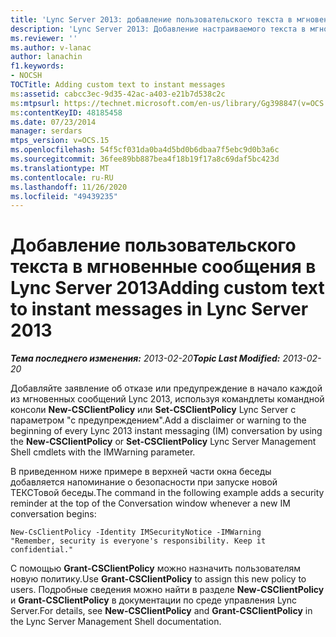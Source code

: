 ```yaml
---
title: 'Lync Server 2013: добавление пользовательского текста в мгновенные сообщения'
description: 'Lync Server 2013: Добавление настраиваемого текста в мгновенные сообщения.'
ms.reviewer: ''
ms.author: v-lanac
author: lanachin
f1.keywords:
- NOCSH
TOCTitle: Adding custom text to instant messages
ms:assetid: cabcc3ec-9d35-42ac-a403-e21b7d538c2c
ms:mtpsurl: https://technet.microsoft.com/en-us/library/Gg398847(v=OCS.15)
ms:contentKeyID: 48185458
ms.date: 07/23/2014
manager: serdars
mtps_version: v=OCS.15
ms.openlocfilehash: 54f5cf031da0ba4d5bd0b6dbaa7f5ebc9d0b3a6c
ms.sourcegitcommit: 36fee89bb887bea4f18b19f17a8c69daf5bc423d
ms.translationtype: MT
ms.contentlocale: ru-RU
ms.lasthandoff: 11/26/2020
ms.locfileid: "49439235"
---
```

# <a name="adding-custom-text-to-instant-messages-in-lync-server-2013"></a><span data-ttu-id="3f0b4-103">Добавление пользовательского текста в мгновенные сообщения в Lync Server 2013</span><span class="sxs-lookup"><span data-stu-id="3f0b4-103">Adding custom text to instant messages in Lync Server 2013</span></span>

<div data-xmlns="http://www.w3.org/1999/xhtml">

<div class="topic" data-xmlns="http://www.w3.org/1999/xhtml" data-msxsl="urn:schemas-microsoft-com:xslt" data-cs="https://msdn.microsoft.com/">

<div data-asp="https://msdn2.microsoft.com/asp">



</div>

<div id="mainSection">

<div id="mainBody"><span data-ttu-id="3f0b4-104">

<span> </span></span><span class="sxs-lookup"><span data-stu-id="3f0b4-104">

<span> </span></span></span>

<span data-ttu-id="3f0b4-105">_**Тема последнего изменения:** 2013-02-20_</span><span class="sxs-lookup"><span data-stu-id="3f0b4-105">_**Topic Last Modified:** 2013-02-20_</span></span>

<span data-ttu-id="3f0b4-106">Добавляйте заявление об отказе или предупреждение в начало каждой из мгновенных сообщений Lync 2013, используя командлеты командной консоли **New-CSClientPolicy** или **Set-CSClientPolicy** Lync Server с параметром "с предупреждением".</span><span class="sxs-lookup"><span data-stu-id="3f0b4-106">Add a disclaimer or warning to the beginning of every Lync 2013 instant messaging (IM) conversation by using the **New-CSClientPolicy** or **Set-CSClientPolicy** Lync Server Management Shell cmdlets with the IMWarning parameter.</span></span>

<span data-ttu-id="3f0b4-107">В приведенном ниже примере в верхней части окна беседы добавляется напоминание о безопасности при запуске новой ТЕКСТовой беседы.</span><span class="sxs-lookup"><span data-stu-id="3f0b4-107">The command in the following example adds a security reminder at the top of the Conversation window whenever a new IM conversation begins:</span></span>

    New-CsClientPolicy -Identity IMSecurityNotice -IMWarning 
    "Remember, security is everyone's responsibility. Keep it confidential."

<span data-ttu-id="3f0b4-108">С помощью **Grant-CSClientPolicy** можно назначить пользователям новую политику.</span><span class="sxs-lookup"><span data-stu-id="3f0b4-108">Use **Grant-CSClientPolicy** to assign this new policy to users.</span></span> <span data-ttu-id="3f0b4-109">Подробные сведения можно найти в разделе **New-CSClientPolicy** и **Grant-CSClientPolicy** в документации по среде управления Lync Server.</span><span class="sxs-lookup"><span data-stu-id="3f0b4-109">For details, see **New-CSClientPolicy** and **Grant-CSClientPolicy** in the Lync Server Management Shell documentation.</span></span>

<span data-ttu-id="3f0b4-110"></div>

<span> </span>

</div>

</div>

</span><span class="sxs-lookup"><span data-stu-id="3f0b4-110"></div>

<span> </span>

</div>

</div>

</span></span></div>

